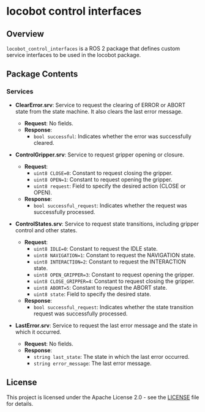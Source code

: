 # locobot control interfaces

## Overview

`locobot_control_interfaces` is a ROS 2 package that defines custom service interfaces to be used in the locobot package.

## Package Contents

### Services

- **ClearError.srv**: Service to request the clearing of ERROR or ABORT state from the state machine. It also clears the last error message.
  - **Request**: No fields.
  - **Response**:
    - `bool successful`: Indicates whether the error was successfully cleared.

- **ControlGripper.srv**: Service to request gripper opening or closure.
  - **Request**:
    - `uint8 CLOSE=0`: Constant to request closing the gripper.
    - `uint8 OPEN=1`: Constant to request opening the gripper.
    - `uint8 request`: Field to specify the desired action (CLOSE or OPEN).
  - **Response**:
    - `bool successful_request`: Indicates whether the request was successfully processed.

- **ControlStates.srv**: Service to request state transitions, including gripper control and other states.
  - **Request**:
    - `uint8 IDLE=0`: Constant to request the IDLE state.
    - `uint8 NAVIGATION=1`: Constant to request the NAVIGATION state.
    - `uint8 INTERACTION=2`: Constant to request the INTERACTION state.
    - `uint8 OPEN_GRIPPER=3`: Constant to request opening the gripper.
    - `uint8 CLOSE_GRIPPER=4`: Constant to request closing the gripper.
    - `uint8 ABORT=5`: Constant to request the ABORT state.
    - `uint8 state`: Field to specify the desired state.
  - **Response**:
    - `bool successful_request`: Indicates whether the state transition request was successfully processed.

- **LastError.srv**: Service to request the last error message and the state in which it occurred.
  - **Request**: No fields.
  - **Response**:
    - `string last_state`: The state in which the last error occurred.
    - `string error_message`: The last error message.

## License

This project is licensed under the Apache License 2.0 - see the [LICENSE](LICENSE) file for details.